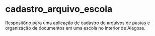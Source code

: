 # cadastro_arquivo_escola
Respositório para uma aplicação de cadastro de arquivos de pastas e organização de documentos em uma escola no interior de Alagoas. 
